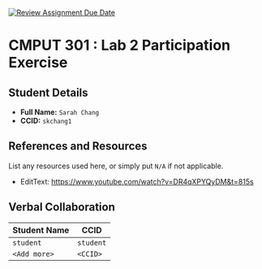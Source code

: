 [![Review Assignment Due Date](https://classroom.github.com/assets/deadline-readme-button-22041afd0340ce965d47ae6ef1cefeee28c7c493a6346c4f15d667ab976d596c.svg)](https://classroom.github.com/a/4btn9xaF)
# CMPUT 301 : Lab 2 Participation Exercise

## Student Details

- **Full Name:** `Sarah Chang`
- **CCID:** `skchang1`

## References and Resources

List any resources used here, or simply put `N/A` if not applicable.
- EditText: https://www.youtube.com/watch?v=DR4qXPYQyDM&t=815s  

## Verbal Collaboration

| Student Name | CCID      |
| ------------ | --------- |
| `student`    | `student` |
| `<Add more>` | `<CCID>`  |
